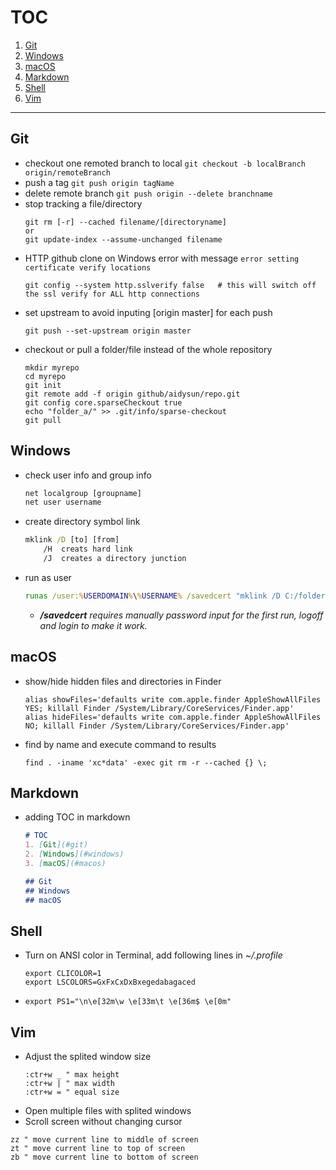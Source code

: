 # TOC
1. [Git](#git)
2. [Windows](#windows)
3. [macOS](#macos)
4. [Markdown](#markdown)
5. [Shell](#shell)
6. [Vim](#vim)
------

## Git
  - checkout one remoted branch to local 
    ```git checkout -b localBranch origin/remoteBranch```
  - push a tag 
    ```git push origin tagName```
  - delete remote branch 
    ```git push origin --delete branchname```
  - stop tracking a file/directory
    ```shell
    git rm [-r] --cached filename/[directoryname]
    or
    git update-index --assume-unchanged filename
    ```
  - HTTP github clone on Windows error with message ```error setting certificate verify locations```
    ```shell
    git config --system http.sslverify false   # this will switch off the ssl verify for ALL http connections
    ```
  - set upstream to avoid inputing [origin master] for each push
    ```git
    git push --set-upstream origin master
    ```
  - checkout or pull a folder/file instead of the whole repository
    ```
    mkdir myrepo
    cd myrepo
    git init
    git remote add -f origin github/aidysun/repo.git
    git config core.sparseCheckout true
    echo "folder_a/" >> .git/info/sparse-checkout
    git pull
    ```


## Windows
  - check user info and group info
    ``` bat
    net localgroup [groupname] 
    net user username 
    ```

  - create directory symbol link 
    ``` bat
    mklink /D [to] [from] 
        /H  creats hard link
        /J  creates a directory junction
    ```
  - run as user
    ```bat
    runas /user:%USERDOMAIN%\%USERNAME% /savedcert "mklink /D C:/folder D:/folder"
    ```
    * _**/savedcert** requires manually password input for the first run, logoff and login to make it work._


## macOS
  - show/hide hidden files and directories in Finder
    ```shell
    alias showFiles='defaults write com.apple.finder AppleShowAllFiles YES; killall Finder /System/Library/CoreServices/Finder.app'
    alias hideFiles='defaults write com.apple.finder AppleShowAllFiles NO; killall Finder /System/Library/CoreServices/Finder.app'
    ```
  - find by name and execute command to results
    ```shell
    find . -iname 'xc*data' -exec git rm -r --cached {} \;
    ```
    
    
## Markdown
  - adding TOC in markdown
    ```markdown
    # TOC
    1. [Git](#git)
    2. [Windows](#windows)
    3. [macOS](#macos)
    
    ## Git
    ## Windows
    ## macOS
    ```


## Shell
  - Turn on ANSI color in Terminal, add following lines in *~/.profile*
    ```
    export CLICOLOR=1
    export LSCOLORS=GxFxCxDxBxegedabagaced
    ```
  - ``` export PS1="\n\e[32m\w \e[33m\t \e[36m$ \e[0m" ```


## Vim
  - Adjust the splited window size
    ```
    :ctr+w _ " max height
    :ctr+w | " max width
    :ctr+w = " equal size
    ```
  - Open multiple files with splited windows
  - Scroll screen without changing cursor
  ```
  zz " move current line to middle of screen
  zt " move current line to top of screen
  zb " move current line to bottom of screen
  ```


